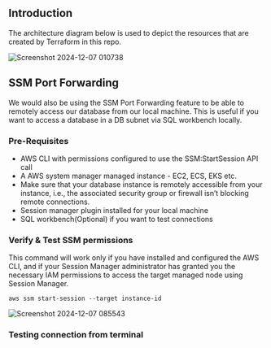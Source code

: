 ## Introduction

The architecture diagram below is used to depict the resources that are created by Terraform in this repo.

![Screenshot 2024-12-07 010738](https://github.com/user-attachments/assets/cffd0494-3160-48bb-8c99-23ebcf65fa71)

## SSM Port Forwarding

We would also be using the SSM Port Forwarding feature to be able to remotely access our database from our local machine. This is useful if you want to access a database in a DB subnet via SQL workbench locally.

### Pre-Requisites

- AWS CLI with permissions configured to use the SSM:StartSession API call
- A AWS system manager managed instance - EC2, ECS, EKS etc.
- Make sure that your database instance is remotely accessible from your instance, i.e., the associated security group or firewall isn’t blocking remote connections.
- Session manager plugin installed for your local machine
- SQL workbench(Optional) if you want to test connections

### Verify & Test SSM permissions

This command will work only if you have installed and configured the AWS CLI, and if your Session Manager administrator has granted you the necessary IAM permissions to access the target managed node using Session Manager.

```console
aws ssm start-session --target instance-id
```

![Screenshot 2024-12-07 085543](https://github.com/user-attachments/assets/b7d998c9-e8ce-426e-a218-b563f617790f)

### Testing connection from terminal

